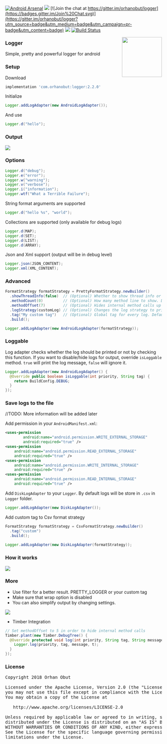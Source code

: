 [![Android Arsenal](https://img.shields.io/badge/Android%20Arsenal-Logger-brightgreen.svg?style=flat)](http://android-arsenal.com/details/1/1658) [![](https://img.shields.io/badge/AndroidWeekly-%23147-blue.svg)](http://androidweekly.net/issues/issue-147)
[![Join the chat at https://gitter.im/orhanobut/logger](https://badges.gitter.im/Join%20Chat.svg)](https://gitter.im/orhanobut/logger?utm_source=badge&utm_medium=badge&utm_campaign=pr-badge&utm_content=badge) <a href="http://www.methodscount.com/?lib=com.orhanobut%3Alogger%3A2.0.0"><img src="https://img.shields.io/badge/Methods and size-198 | 18 KB-e91e63.svg"/></a> [![Build Status](https://travis-ci.org/orhanobut/logger.svg?branch=master)](https://travis-ci.org/orhanobut/logger)

<img align="right" src='https://github.com/orhanobut/logger/blob/master/art/logger-logo.png' width='128' height='128'/>

### Logger
Simple, pretty and powerful logger for android

### Setup
Download
```groovy
implementation 'com.orhanobut:logger:2.2.0'
```

Initialize
```java
Logger.addLogAdapter(new AndroidLogAdapter());
```
And use
```java
Logger.d("hello");
```

### Output
<img src='https://github.com/orhanobut/logger/blob/master/art/logger_output.png'/>


### Options
```java
Logger.d("debug");
Logger.e("error");
Logger.w("warning");
Logger.v("verbose");
Logger.i("information");
Logger.wtf("What a Terrible Failure");
```

String format arguments are supported
```java
Logger.d("hello %s", "world");
```

Collections are supported (only available for debug logs)
```java
Logger.d(MAP);
Logger.d(SET);
Logger.d(LIST);
Logger.d(ARRAY);
```

Json and Xml support (output will be in debug level)
```java
Logger.json(JSON_CONTENT);
Logger.xml(XML_CONTENT);
```

### Advanced
```java
FormatStrategy formatStrategy = PrettyFormatStrategy.newBuilder()
  .showThreadInfo(false)  // (Optional) Whether to show thread info or not. Default true
  .methodCount(0)         // (Optional) How many method line to show. Default 2
  .methodOffset(7)        // (Optional) Hides internal method calls up to offset. Default 5
  .logStrategy(customLog) // (Optional) Changes the log strategy to print out. Default LogCat
  .tag("My custom tag")   // (Optional) Global tag for every log. Default PRETTY_LOGGER
  .build();

Logger.addLogAdapter(new AndroidLogAdapter(formatStrategy));
```

### Loggable
Log adapter checks whether the log should be printed or not by checking this function.
If you want to disable/hide logs for output, override `isLoggable` method. 
`true` will print the log message, `false` will ignore it.
```java
Logger.addLogAdapter(new AndroidLogAdapter() {
  @Override public boolean isLoggable(int priority, String tag) {
    return BuildConfig.DEBUG;
  }
});
```

### Save logs to the file
//TODO: More information will be added later

Add permission in your `AndroidManifest.xml`:

```xml
<uses-permission
        android:name="android.permission.WRITE_EXTERNAL_STORAGE"
        android:required="true" />
<uses-permission
    android:name="android.permission.READ_EXTERNAL_STORAGE"
    android:required="true" />
<uses-permission
    android:name="android.permission.WRITE_INTERNAL_STORAGE"
    android:required="true" />
<uses-permission
    android:name="android.permission.READ_INTERNAL_STORAGE"
    android:required="true" />
```

Add `DiskLogAdapter` to your `Logger`. By default logs will be store in `.csv` in `Logger` folder.

```java
Logger.addLogAdapter(new DiskLogAdapter());
```

Add custom tag to Csv format strategy
```java
FormatStrategy formatStrategy = CsvFormatStrategy.newBuilder()
  .tag("custom")
  .build();
  
Logger.addLogAdapter(new DiskLogAdapter(formatStrategy));
```

### How it works
<img src='https://github.com/orhanobut/logger/blob/master/art/how_it_works.png'/>


### More
- Use filter for a better result. PRETTY_LOGGER or your custom tag
- Make sure that wrap option is disabled
- You can also simplify output by changing settings.

<img src='https://github.com/orhanobut/logger/blob/master/art/logcat_options.png'/>

- Timber Integration
```java
// Set methodOffset to 5 in order to hide internal method calls
Timber.plant(new Timber.DebugTree() {
  @Override protected void log(int priority, String tag, String message, Throwable t) {
    Logger.log(priority, tag, message, t);
  }
});
```

### License
<pre>
Copyright 2018 Orhan Obut

Licensed under the Apache License, Version 2.0 (the "License");
you may not use this file except in compliance with the License.
You may obtain a copy of the License at

   http://www.apache.org/licenses/LICENSE-2.0

Unless required by applicable law or agreed to in writing, software
distributed under the License is distributed on an "AS IS" BASIS,
WITHOUT WARRANTIES OR CONDITIONS OF ANY KIND, either express or implied.
See the License for the specific language governing permissions and
limitations under the License.
</pre>
